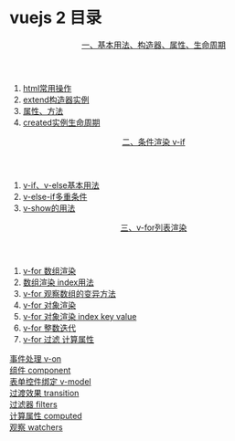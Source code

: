 <h1>vuejs 2 目录</h1>
<div>
    <section>
        <header><a href='https://github.com/YonyLady/vueJs/blob/master/1-base'>一、基本用法、构造器、属性、生命周期</a></header>
        <ol>
            <li>
                <a href='https://github.com/YonyLady/vueJs/blob/master/1-base/1-htmlTag.html'>
                    html常用操作
                </a>
            </li>
            <li>
                <a href='https://github.com/YonyLady/vueJs/blob/master/1-base/1-extend.html'>
                    extend构造器实例
                </a>
            </li>
            <li>
                <a href='https://github.com/YonyLady/vueJs/blob/master/1-base/1-properties-methods.html'>
                    属性、方法
                </a>
            </li>
            <li>
                <a href='https://github.com/YonyLady/vueJs/blob/master/1-base/1-properties-methods.html'>
                    created实例生命周期
                </a>
            </li>
        </ul>
    </section>
    <section>
        <header><a href='https://github.com/YonyLady/vueJs/blob/master/2-if'>二、条件渲染 v-if</a></header>
        <ol>
            <li>
                <a href='https://github.com/YonyLady/vueJs/blob/master/2-if/2-if-demo.html'>
                    v-if、v-else基本用法
                </a>
            </li>
            <li>
                <a href='https://github.com/YonyLady/vueJs/blob/master/2-if/2-else-if.html'>
                    v-else-if多重条件
                </a>
            </li>
            <li>
                <a href='https://github.com/YonyLady/vueJs/blob/master/2-if/2-v-show.html'>
                    v-show的用法
                </a>
            </li>
        </ul>
    </section>
    <section>
        <header><a href='https://github.com/YonyLady/vueJs/blob/master/3-for'>三、v-for列表渲染</a></header>
        <ol>
            <li>
                <a href='https://github.com/YonyLady/vueJs/blob/master/3-for/v-for-array.html'>
                    v-for 数组渲染
                </a>
            </li>
            <li>
                <a href='https://github.com/YonyLady/vueJs/blob/master/3-for/v-for-array-index.html'>
                    数组渲染 index用法
                </a>
            </li>
            <li>
                <a href='https://github.com/YonyLady/vueJs/blob/master/3-for/v-for-array-methods.html'>
                    v-for 观察数组的变异方法
                </a>
            </li>
            <li>
                <a href='https://github.com/YonyLady/vueJs/blob/master/3-for/v-for-object.html'>
                    v-for 对象渲染
                </a>
            </li>
            <li>
                <a href='https://github.com/YonyLady/vueJs/blob/master/3-for/v-for-object-index.html'>
                    v-for 对象渲染 index key value
                </a>
            </li>
            <li>
                <a href='https://github.com/YonyLady/vueJs/blob/master/3-for/v-for-integer.html'>
                    v-for 整数迭代
                </a>
            </li>
            <li>
                <a href='https://github.com/YonyLady/vueJs/blob/master/3-for/v-for-computed.html'>
                    v-for 过滤 计算属性
                </a>
            </li>
        </ol>
    </section>
    <section>
        <a href='https://github.com/YonyLady/vueJs/tree/master/4-v-on'>事件处理 v-on</a>
    </section>
    <section>
        <a href='https://github.com/YonyLady/vueJs/tree/master/5-component'>组件 component</a>
    </section>
    <section>
        <a href='https://github.com/YonyLady/vueJs/tree/master/6-form'>表单控件绑定 v-model</a>
    </section>
    <section>
        <a href='https://github.com/YonyLady/vueJs/tree/master/7-transition'>过渡效果 transition</a>
    </section>
    <section>
        <a href='https://github.com/YonyLady/vueJs/tree/master/8-filters'>过滤器 filters</a>
    </section>
    <section>
        <a href='https://github.com/YonyLady/vueJs/tree/master/9-computed'>计算属性 computed</a>
    </section>
    <section>
        <a href='https://github.com/YonyLady/vueJs/blob/master/10-watcher'>观察 watchers</a>
    </section>
</div>


